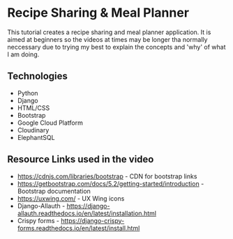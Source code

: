 # Recipe Sharing & Meal Planner

This tutorial creates a recipe sharing and meal planner application. It is aimed at beginners so the videos at times may be longer tha normally neccessary due to trying my best to explain the concepts and 'why' of what I am doing.

## Technologies

* Python
* Django
* HTML/CSS
* Bootstrap
* Google Cloud Platform
* Cloudinary
* ElephantSQL

## Resource Links used in the video

* https://cdnjs.com/libraries/bootstrap - CDN for bootstrap links
* https://getbootstrap.com/docs/5.2/getting-started/introduction - Bootstrap documentation
* https://uxwing.com/ - UX Wing icons
* Django-Allauth - https://django-allauth.readthedocs.io/en/latest/installation.html
* Crispy forms - https://django-crispy-forms.readthedocs.io/en/latest/install.html

